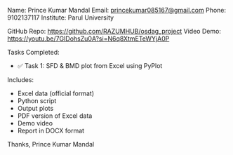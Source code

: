 Name: Prince Kumar Mandal
Email: princekumar085167@gmail.com
Phone: 9102137117
Institute: Parul University

GitHub Repo: https://github.com/RAZUMHUB/osdag_project
Video Demo: https://youtu.be/7GIDohsZu0A?si=N6q8XtmETeWYjA0P

Tasks Completed:
- ✅ Task 1: SFD & BMD plot from Excel using PyPlot

Includes:
- Excel data (official format)
- Python script
- Output plots
- PDF version of Excel data
- Demo video
- Report in DOCX format

Thanks,
Prince Kumar Mandal
